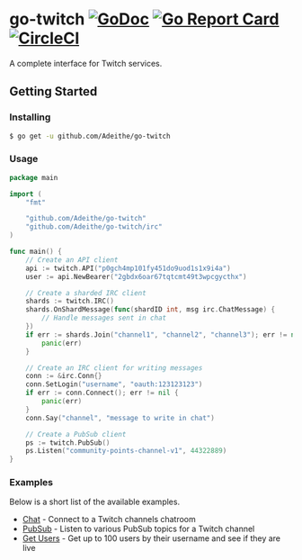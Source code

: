 # go-twitch [![GoDoc](https://godoc.org/github.com/adeithe/go-twitch?status.svg)](https://godoc.org/github.com/adeithe/go-twitch) [![Go Report Card](https://goreportcard.com/badge/github.com/adeithe/go-twitch)](https://goreportcard.com/report/github.com/adeithe/go-twitch) [![CircleCI](https://circleci.com/gh/Adeithe/go-twitch/tree/master.svg?style=svg)](https://circleci.com/gh/Adeithe/go-twitch/tree/master)

A complete interface for Twitch services.

## Getting Started

### Installing

```sh
$ go get -u github.com/Adeithe/go-twitch
```

### Usage

```go
package main

import (
	"fmt"

	"github.com/Adeithe/go-twitch"
	"github.com/Adeithe/go-twitch/irc"
)

func main() {
	// Create an API client
	api := twitch.API("p0gch4mp101fy451do9uod1s1x9i4a")
	user := api.NewBearer("2gbdx6oar67tqtcmt49t3wpcgycthx")

	// Create a sharded IRC client
	shards := twitch.IRC()
	shards.OnShardMessage(func(shardID int, msg irc.ChatMessage) {
		// Handle messages sent in chat
	})
	if err := shards.Join("channel1", "channel2", "channel3"); err != nil {
		panic(err)
	}

	// Create an IRC client for writing messages
	conn := &irc.Conn{}
	conn.SetLogin("username", "oauth:123123123")
	if err := conn.Connect(); err != nil {
		panic(err)
	}
	conn.Say("channel", "message to write in chat")

	// Create a PubSub client
	ps := twitch.PubSub()
	ps.Listen("community-points-channel-v1", 44322889)
}
```

### Examples

Below is a short list of the available examples.

 - [Chat](https://github.com/Adeithe/go-twitch/tree/master/.examples/chat) - Connect to a Twitch channels chatroom
 - [PubSub](https://github.com/Adeithe/go-twitch/tree/master/.examples/pubsub) - Listen to various PubSub topics for a Twitch channel
 - [Get Users](https://github.com/Adeithe/go-twitch/tree/master/.examples/getusers) - Get up to 100 users by their username and see if they are live